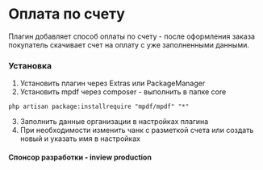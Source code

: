 # Оплата по счету

Плагин добавляет способ оплаты по счету - после оформления заказа покупатель скачивает счет на оплату с уже заполненными данными.

### Установка
1. Установить плагин через Extras или PackageManager
2. Установить mpdf через composer - выполнить в папке core
```
php artisan package:installrequire "mpdf/mpdf" "*"
```
3. Заполнить данные организации в настройках плагина
4. При необходимости изменить чанк с разметкой счета или создать новый и указать имя в настройках

#### Спонсор разработки - inview production
